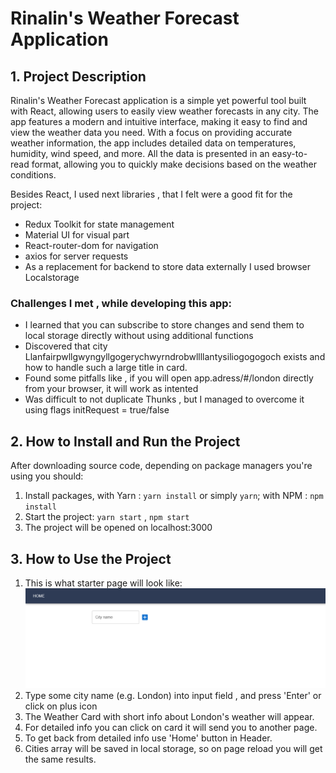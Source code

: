 # Rinalin's Weather Forecast Application

## 1. Project Description

Rinalin's Weather Forecast application is a simple yet powerful tool built with React, allowing users to easily view
weather forecasts in any city. The app features a modern and intuitive interface, making it easy to find and view
the weather data you need. With a focus on providing accurate weather information, the app includes detailed data on
temperatures, humidity, wind speed, and more. All the data is presented in an easy-to-read format,
allowing you to quickly make decisions based on the weather conditions.

Besides React, I used next libraries , that I felt were a good fit for the project:

- Redux Toolkit for state management
- Material UI for visual part
- React-router-dom for navigation
- axios for server requests
- As a replacement for backend to store data externally I used browser Localstorage

### Challenges I met , while developing this app:

- I learned that you can subscribe to store changes and send them to local storage directly without using additional
  functions
- Discovered that city Llanfairpwllgwyngyllgogerychwyrndrobwllllantysiliogogogoch exists and how to handle such a large
  title in card.
- Found some pitfalls like , if you will open app.adress/#/london directly from your browser, it will work as intented
- Was difficult to not duplicate Thunks , but I managed to overcome it using flags initRequest = true/false

## 2. How to Install and Run the Project

After downloading source code, depending on package managers you're using you should:

1. Install packages, with Yarn : `yarn install` or simply `yarn`; with NPM : `npm install`
2. Start the project: `yarn start` , `npm start`
3. The project will be opened on localhost:3000

## 3. How to Use the Project

1. This is what starter page will look like:
   ![screen](src/assets/readme/img.png)
2. Type some city name (e.g. London) into input field , and press 'Enter' or click on plus icon
3. The Weather Card with short info about London's weather will appear.
4. For detailed info you can click on card it will send you to another page.
5. To get back from detailed info use 'Home' button in Header.
6. Cities array will be saved in local storage, so on page reload you will get the same results.

